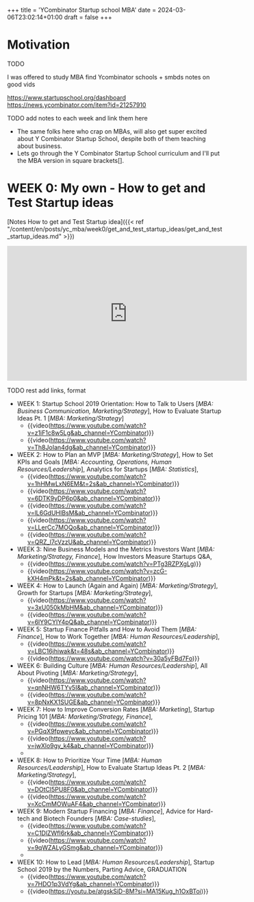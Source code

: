 +++
title = 'YCombinator Startup school MBA'
date = 2024-03-06T23:02:14+01:00
draft = false
+++

# Motivation

TODO

I was offered to study MBA
find Ycombinator schools + smbds notes on good vids


https://www.startupschool.org/dashboard
https://news.ycombinator.com/item?id=21257910


TODO add notes to each week and link them here


- The same folks here who crap on MBAs, will also get super excited about Y Combinator Startup School, despite both of them teaching about business.
- Lets go through the Y Combinator Startup School curriculum and I'll put the MBA version in square brackets[].
    
# WEEK 0: My own - How to get and Test Startup ideas

[Notes How to get and Test Startup idea]({{< ref "/content/en/posts/yc_mba/week0/get_and_test_startup_ideas/get_and_test_startup_ideas.md" >}})

<iframe width="560" height="315" src="https://www.youtube.com/embed/vDXkpJw16os?si=IE2g4W1E2Fj9Xwar" title="YouTube video player" frameborder="0" allow="accelerometer; autoplay; clipboard-write; encrypted-media; gyroscope; picture-in-picture; web-share" allowfullscreen></iframe>
  

TODO rest add links, format
  
  
- WEEK 1: Startup School 2019 Orientation: How to Talk to Users [*MBA: Business Communication, Marketing/Strategy*], How to Evaluate Startup Ideas Pt. 1 [*MBA: Marketing/Strategy*]
    - {{video(https://www.youtube.com/watch?v=z1iF1c8w5Lg&ab_channel=YCombinator)}}
    - {{video(https://www.youtube.com/watch?v=Th8JoIan4dg&ab_channel=YCombinator)}}
- WEEK 2: How to Plan an MVP [*MBA: Marketing/Strategy*], How to Set KPIs and Goals [*MBA: Accounting, Operations, Human Resources/Leadership*], Analytics for Startups [*MBA: Statistics*],
    - {{video(https://www.youtube.com/watch?v=1hHMwLxN6EM&t=2s&ab_channel=YCombinator)}}
    - {{video(https://www.youtube.com/watch?v=6DTK9yDP6p0&ab_channel=YCombinator)}}
    - {{video(https://www.youtube.com/watch?v=lL6GdUHIBsM&ab_channel=YCombinator)}}
    - {{video(https://www.youtube.com/watch?v=LLerCc7MOQo&ab_channel=YCombinator)}}
    - {{video(https://www.youtube.com/watch?v=QRZ_l7cVzzU&ab_channel=YCombinator)}}
- WEEK 3: Nine Business Models and the Metrics Investors Want [*MBA: Marketing/Strategy, Finance*], How Investors Measure Startups Q&A,
    - {{video(https://www.youtube.com/watch?v=PTg3RZPXgLg)}}
    - {{video(https://www.youtube.com/watch?v=zcG-kXH4mPk&t=2s&ab_channel=YCombinator)}}
- WEEK 4: How to Launch (Again and Again) [*MBA: Marketing/Strategy*], Growth for Startups [*MBA: Marketing/Strategy*],
    - {{video(https://www.youtube.com/watch?v=3xU050kMbHM&ab_channel=YCombinator)}}
    - {{video(https://www.youtube.com/watch?v=6lY9CYIY4pQ&ab_channel=YCombinator)}}
- WEEK 5: Startup Finance Pitfalls and How to Avoid Them [*MBA: Finance*], How to Work Together [*MBA: Human Resources/Leadership*],
    - {{video(https://www.youtube.com/watch?v=LBC16jhiwak&t=48s&ab_channel=YCombinator)}}
    - {{video(https://www.youtube.com/watch?v=30a5yFBd7Fo)}}
- WEEK 6: Building Culture [*MBA: Human Resources/Leadership*], All About Pivoting [*MBA: Marketing/Strategy*],
    - {{video(https://www.youtube.com/watch?v=qnNHW6TYv5I&ab_channel=YCombinator)}}
    - {{video(https://www.youtube.com/watch?v=8pNxKX1SUGE&ab_channel=YCombinator)}}
- WEEK 7: How to Improve Conversion Rates [*MBA: Marketing*], Startup Pricing 101 [*MBA: Marketing/Strategy, Finance*],
    - {{video(https://www.youtube.com/watch?v=PGqX9fpweyc&ab_channel=YCombinator)}}
    - {{video(https://www.youtube.com/watch?v=jwXlo9gy_k4&ab_channel=YCombinator)}}
    -
- WEEK 8: How to Prioritize Your Time [*MBA: Human Resources/Leadership*], How to Evaluate Startup Ideas Pt. 2 [*MBA: Marketing/Strategy*],
    - {{video(https://www.youtube.com/watch?v=DOtCl5PU8F0&ab_channel=YCombinator)}}
    - {{video(https://www.youtube.com/watch?v=XcCmMOWuAF4&ab_channel=YCombinator)}}
- WEEK 9: Modern Startup Financing [*MBA: Finance*], Advice for Hard-tech and Biotech Founders [*MBA: Case-studies*],
    - {{video(https://www.youtube.com/watch?v=C1DlZWfI6rk&ab_channel=YCombinator)}}
    - {{video(https://www.youtube.com/watch?v=9qWZALyGSmg&ab_channel=YCombinator)}}
    -
- WEEK 10: How to Lead [*MBA: Human Resources/Leadership*], Startup School 2019 by the Numbers, Parting Advice, GRADUATION
    - {{video(https://www.youtube.com/watch?v=7HDO1p3VdYg&ab_channel=YCombinator)}}
    - {{video(https://youtu.be/atgskSiD-8M?si=MA15Kug_h1OxBToi)}}